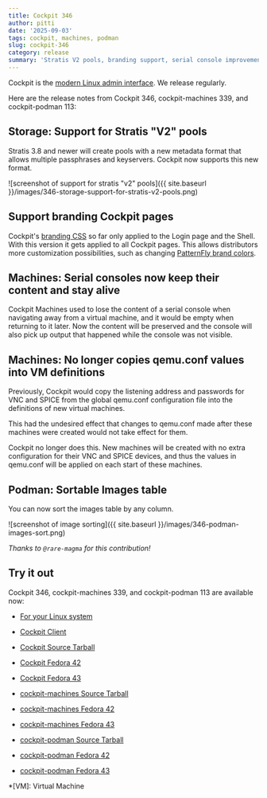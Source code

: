 ```yaml
---
title: Cockpit 346
author: pitti
date: '2025-09-03'
tags: cockpit, machines, podman
slug: cockpit-346
category: release
summary: 'Stratis V2 pools, branding support, serial console improvements, sortable Podman images table'
---
```


Cockpit is the [modern Linux admin interface](https://cockpit-project.org/).
We release regularly.

Here are the release notes from Cockpit 346, cockpit-machines 339, and cockpit-podman 113:


## Storage: Support for Stratis "V2" pools

Stratis 3.8 and newer will create pools with a new metadata format that allows multiple passphrases and keyservers. Cockpit now supports this new format.

![screenshot of support for stratis "v2" pools]({{ site.baseurl }}/images/346-storage-support-for-stratis-v2-pools.png)

## Support branding Cockpit pages

Cockpit's [branding CSS](https://github.com/cockpit-project/cockpit/blob/main/doc/branding.md) so far only applied to the Login page and the Shell. With this version it gets applied to all Cockpit pages. This allows distributors more customization possibilities, such as changing [PatternFly brand colors](https://www.patternfly.org/design-foundations/colors/#brand-colors).

## Machines: Serial consoles now keep their content and stay alive

Cockpit Machines used to lose the content of a serial console when navigating away from a virtual machine, and it would be empty when returning to it later. Now the content will be preserved and the console will also pick up output that happened while the console was not visible.

## Machines: No longer copies qemu.conf values into VM definitions

Previously, Cockpit would copy the listening address and passwords for VNC and SPICE from the global qemu.conf configuration file into the definitions of new virtual machines.

This had the undesired effect that changes to qemu.conf made after these machines were created would not take effect for them.

Cockpit no longer does this. New machines will be created with no extra configuration for their VNC and SPICE devices, and thus the values in qemu.conf will be applied on each start of these machines.

## Podman: Sortable Images table

You can now sort the images table by any column.

![screenshot of image sorting]({{ site.baseurl }}/images/346-podman-images-sort.png)

_Thanks to `@rare-magma` for this contribution!_


## Try it out

Cockpit 346, cockpit-machines 339, and cockpit-podman 113 are available now:

* [For your Linux system](https://cockpit-project.org/running.html)
* [Cockpit Client](https://flathub.org/apps/details/org.cockpit_project.CockpitClient)

* [Cockpit Source Tarball](https://github.com/cockpit-project/cockpit/releases/tag/346)
* [Cockpit Fedora 42](https://bodhi.fedoraproject.org/updates/FEDORA-2025-c0e84e0264)
* [Cockpit Fedora 43](https://bodhi.fedoraproject.org/updates/FEDORA-2025-ca5be198f5)
* [cockpit-machines Source Tarball](https://github.com/cockpit-project/cockpit-machines/releases/tag/339)
* [cockpit-machines Fedora 42](https://bodhi.fedoraproject.org/updates/FEDORA-2025-282bc8c2fc)
* [cockpit-machines Fedora 43](https://bodhi.fedoraproject.org/updates/FEDORA-2025-d71fdc4160)
* [cockpit-podman Source Tarball](https://github.com/cockpit-project/cockpit-podman/releases/tag/113)
* [cockpit-podman Fedora 42](https://bodhi.fedoraproject.org/updates/FEDORA-2025-608064958e)
* [cockpit-podman Fedora 43](https://bodhi.fedoraproject.org/updates/FEDORA-2025-8af7fb9fdf)

*[VM]: Virtual Machine
